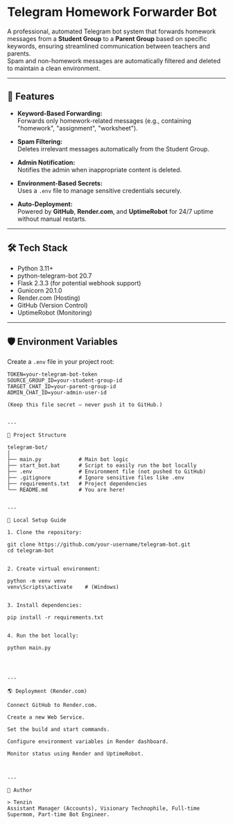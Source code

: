 # Telegram Homework Forwarder Bot

A professional, automated Telegram bot system that forwards homework messages from a **Student Group** to a **Parent Group** based on specific keywords, ensuring streamlined communication between teachers and parents.  
Spam and non-homework messages are automatically filtered and deleted to maintain a clean environment.

---

## 🚀 Features

- **Keyword-Based Forwarding:**  
  Forwards only homework-related messages (e.g., containing "homework", "assignment", "worksheet").

- **Spam Filtering:**  
  Deletes irrelevant messages automatically from the Student Group.

- **Admin Notification:**  
  Notifies the admin when inappropriate content is deleted.

- **Environment-Based Secrets:**  
  Uses a `.env` file to manage sensitive credentials securely.

- **Auto-Deployment:**  
  Powered by **GitHub**, **Render.com**, and **UptimeRobot** for 24/7 uptime without manual restarts.

---

## 🛠️ Tech Stack

- Python 3.11+
- python-telegram-bot 20.7
- Flask 2.3.3 (for potential webhook support)
- Gunicorn 20.1.0
- Render.com (Hosting)
- GitHub (Version Control)
- UptimeRobot (Monitoring)

---

## 🛡️ Environment Variables

Create a `.env` file in your project root:

```plaintext
TOKEN=your-telegram-bot-token
SOURCE_GROUP_ID=your-student-group-id
TARGET_CHAT_ID=your-parent-group-id
ADMIN_CHAT_ID=your-admin-user-id

(Keep this file secret — never push it to GitHub.)


---

📂 Project Structure

telegram-bot/
│
├── main.py            # Main bot logic
├── start_bot.bat      # Script to easily run the bot locally
├── .env               # Environment file (not pushed to GitHub)
├── .gitignore         # Ignore sensitive files like .env
├── requirements.txt   # Project dependencies
└── README.md          # You are here!


---

🚀 Local Setup Guide

1. Clone the repository:

git clone https://github.com/your-username/telegram-bot.git
cd telegram-bot


2. Create virtual environment:

python -m venv venv
venv\Scripts\activate    # (Windows)


3. Install dependencies:

pip install -r requirements.txt


4. Run the bot locally:

python main.py




---

🌎 Deployment (Render.com)

Connect GitHub to Render.com.

Create a new Web Service.

Set the build and start commands.

Configure environment variables in Render dashboard.

Monitor status using Render and UptimeRobot.



---

👑 Author

> Tenzin
Assistant Manager (Accounts), Visionary Technophile, Full-time Supermom, Part-time Bot Engineer.